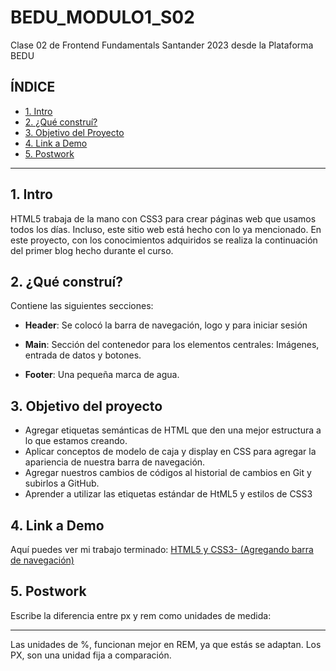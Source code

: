 # BEDU_MODULO1_S02
Clase 02 de Frontend Fundamentals Santander 2023 desde la Plataforma BEDU

## **ÍNDICE**

* [1. Intro](#)
* [2. ¿Qué construí?](#)
* [3. Objetivo del Proyecto](#)
* [4. Link a Demo](#)
* [5. Postwork](#)

****
## 1. Intro

HTML5 trabaja de la mano con CSS3 para crear páginas web que usamos todos los días. Incluso, este sitio web está hecho con lo ya mencionado. En este proyecto, con los conocimientos adquiridos se realiza la continuación del primer blog hecho durante el curso.



## 2. ¿Qué construí?

Contiene las siguientes secciones:

* **Header**: Se colocó la barra de navegación, logo y para iniciar sesión

* **Main**: Sección del contenedor para los elementos centrales: Imágenes, entrada de datos y botones.

* **Footer**: Una pequeña marca de agua.


## 3. Objetivo del proyecto

* Agregar etiquetas semánticas de HTML que den una mejor estructura a lo que estamos creando.
* Aplicar conceptos de modelo de caja y display en CSS para agregar la apariencia de nuestra barra de navegación.
* Agregar nuestros cambios de códigos al historial de cambios en Git y subirlos a GitHub.
* Aprender a utilizar las etiquetas estándar de HtML5 y estilos de CSS3


## 4. Link a Demo

Aquí puedes ver mi trabajo terminado: [HTML5 y CSS3- (Agregando barra de navegación)](https://modulo1-s02-bedu.netlify.app/)


## 5. Postwork

Escribe la diferencia entre px y rem como unidades de medida:
****
Las unidades de %, funcionan mejor en REM, ya que estás se adaptan. Los PX, son una unidad fija a comparación.

